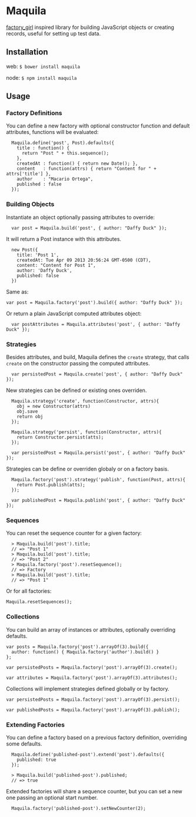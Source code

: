 # Maquila

[factory_girl](https://github.com/thoughtbot/factory_girl) inspired
library for building JavaScript objects or creating records, useful for
setting up test data.

## Installation

web: `$ bower install maquila`

node: `$ npm install maquila`


## Usage

### Factory Definitions

You can define a new factory with optional constructor function and
default attributes, functions will be evaluated:

      Maquila.define('post', Post).defaults({
        title : function() {
          return "Post " + this.sequence();
        },
        createdAt : function() { return new Date(); },
        content   : function(attrs) { return "Content for " + attrs['title'] },
        author    : "Macario Ortega",
        published : false
      });


### Building Objects

Instantiate an object optionally passing attributes to override:

      var post = Maquila.build('post', { author: "Daffy Duck" });


It will return a Post instance with this attributes.

      new Post({
        title: 'Post 1',
        createdAt: Tue Apr 09 2013 20:56:24 GMT-0500 (CDT),
        content: "Content for Post 1",
        author: 'Daffy Duck',
        published: false
      })

Same as:

    var post = Maquila.factory('post').build({ author: "Daffy Duck" });


Or return a plain JavaScript computed attributes object:

      var postAttributes = Maquila.attributes('post', { author: "Daffy Duck" });


### Strategies

Besides attributes, and build, Maquila defines the `create` strategy, that
calls `create` on the constructor passing the computed attributes.

      var persistedPost = Maquila.create('post', { author: "Daffy Duck" });

New strategies can be defined or existing ones overriden.

      Maquila.strategy('create', function(Constructor, attrs){
        obj = new Constructor(attrs)
        obj.save
        return obj
      });

      Maquila.strategy('persist', function(Constructor, attrs){
        return Constructor.persist(atts);
      });

      var persistedPost = Maquila.persist('post', { author: "Daffy Duck" });


Strategies can be define or overriden globaly or on a factory basis.

      Maquila.factory('post').strategy('publish', function(Post, attrs){
        return Post.publish(atts);
      });

      var publishedPost = Maquila.publish('post', { author: "Daffy Duck" });

### Sequences

You can reset the sequence counter for a given factory:

      > Maquila.build('post').title;
      // => "Post 1"
      > Maquila.build('post').title;
      // => "Post 2"
      > Maquila.factory('post').resetSequence();
      // => Factory
      > Maquila.build('post').title;
      // => "Post 1"


Or for all factories:

    Maquila.resetSequences();


### Collections

You can build an array of instances or attributes, optionally
overriding defaults.

    var posts = Maquila.factory('post').arrayOf(3).build({
      author: function() { Maquila.factory('author').build() }
    };

    var persistedPosts = Maquila.factory('post').arrayOf(3).create();

    var attributes = Maquila.factory('post').arrayOf(3).attributes();


Collections will implement strategies defined globally or by factory.

    var persistedPosts = Maquila.factory('post').arrayOf(3).persist();

    var publishedPosts = Maquila.factory('post').arrayOf(3).publish();


### Extending Factories

You can define a factory based on a previous factory definition,
overriding some defaults.

      Maquila.define('published-post').extend('post').defaults({
        published: true
      });
      
      > Maquila.build('published-post').published;
      // => true

Extended factories will share a sequence counter,
but you can set a new one passing an optional start number.

      Maquila.factory('published-post').setNewCounter(2);
